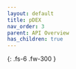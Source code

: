 ```yaml
---
layout: default
title: pDEX
nav_order: 3
parent: API Overview
has_children: true
---
```


{: .fs-6 .fw-300 }